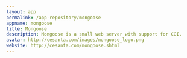 ```yaml
---
layout: app
permalink: /app-repository/mongoose
appname: mongoose
title: Mongoose
description: Mongoose is a small web server with support for CGI.
avatar: http://cesanta.com/images/mongoose_logo.png
website: http://cesanta.com/mongoose.shtml
---
```



